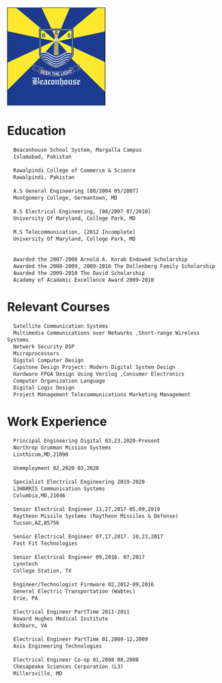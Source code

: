 ![BeaconHouse](https://github.com/zakinder/Resume/blob/main/BeaconHouseSchoolSystem.PNG "BeaconHouse")



# Education

      Beaconhouse School System, Margalla Campus 
      Islamabad, Pakistan
      
      Rawalpindi College of Commerce & Science
      Rawalpindi, Pakistan
      
      A.S General Engineering [08/2004 05/2007]
      Montgomery College, Germantown, MD
      
      B.S Electrical Engineering, [08/2007 07/2010]
      University Of Maryland, College Park, MD
      
      M.S Telecommunication, [2012 Incomplete]
      University Of Maryland, College Park, MD


      Awarded the 2007-2008 Arnold A. Korab Endowed Scholarship
      Awarded the 2008-2009, 2009-2010 The Dollenberg Family Scholarship
      Awarded the 2009-2010 The David Scholarship
      Academy of Academic Excellence Award 2009-2010

# Relevant Courses

      Satellite Communication Systems
      Multimedia Communications over Networks ,Short-range Wireless Systems
      Network Security DSP
      Microprocessors
      Digital Computer Design
      Capstone Design Project: Modern Digital System Design
      Hardware FPGA Design Using Verilog ,Consumer Electronics
      Computer Organization Language
      Digital Logic Design
      Project Management Telecommunications Marketing Management


# Work Experience


      Principal Engineering Digital 03,23,2020-Present
      Northrop Grumman Mission Systems
      Linthicum,MD,21090
      
      Unemployment 02,2020 03,2020

      Specialist Electrical Engineering 2019-2020
      L3HARRIS Communication Systems
      Columbia,MD,21046

      Senior Electrical Engineer 11,27,2017-05,09,2019
      Raytheon Missile Systems (Raytheon Missiles & Defense)
      Tucson,AZ,85756

      Senior Electrical Engineer 07,17,2017. 10,23,2017
      Fast Fit Technologies

      Senior Electrical Engineer 09,2016. 07,2017
      Lynntech
      College Station, TX

      Engineer/Technologist Firmware 02,2012-09,2016
      General Electric Transportation (Wabtec)
      Erie, PA

      Electrical Engineer PartTime 2011-2011
      Howard Hughes Medical Institute
      Ashburn, VA

      Electrical Engineer PartTime 01,2009-12,2009
      Axis Engineering Technologies

      Electrical Engineer Co-op 01,2008 08,2008
      Chesapeake Sciences Corporation (L3)
      Millersville, MD
